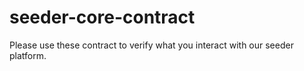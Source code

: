 # seeder-core-contract
Please use these contract to verify what you interact with our seeder platform.
